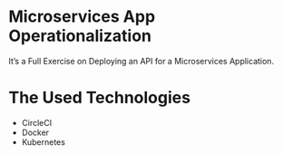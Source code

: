 # Microservices App Operationalization
It’s a Full Exercise on Deploying an API for a Microservices Application.

# The Used Technologies
* CircleCI
* Docker
* Kubernetes
